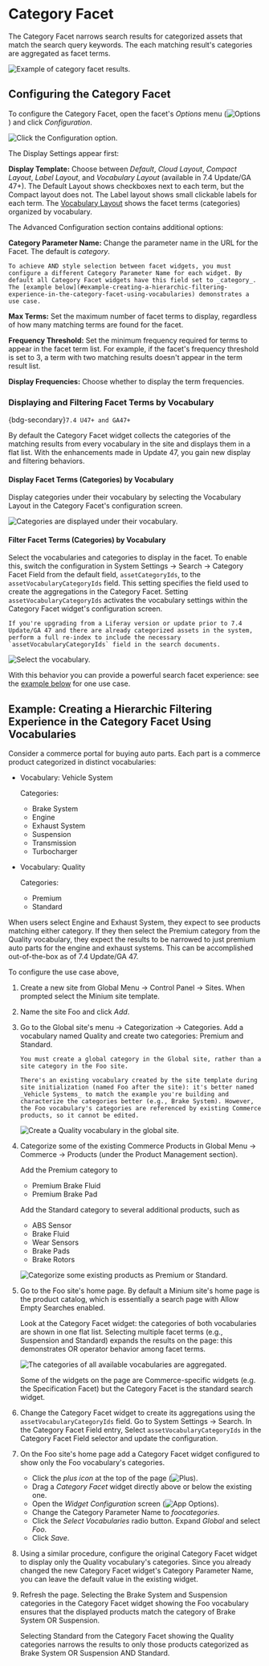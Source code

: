 # Category Facet

The Category Facet narrows search results for categorized assets that match the search query keywords. The each matching result's categories are aggregated as facet terms.

![Example of category facet results.](./category-facet/images/02.png)

## Configuring the Category Facet

To configure the Category Facet, open the facet's _Options_ menu (![Options](../../../images/icon-app-options.png)) and click *Configuration*.

![Click the Configuration option.](./category-facet/images/03.png)

The Display Settings appear first:

**Display Template:** Choose between *Default*, *Cloud Layout*, *Compact Layout*, *Label Layout*, and *Vocabulary Layout* (available in 7.4 Update/GA 47+). The Default Layout shows checkboxes next to each term, but the Compact layout does not. The Label layout shows small clickable labels for each term. The [Vocabulary Layout](#display-facet-terms-categories-by-vocabulary) shows the facet terms (categories) organized by vocabulary.

The Advanced Configuration section contains additional options: 

**Category Parameter Name:** Change the parameter name in the URL for the Facet. The default is *category*. 

```{important}
To achieve AND style selection between facet widgets, you must configure a different Category Parameter Name for each widget. By default all Category Facet widgets have this field set to _category_. The [example below](#example-creating-a-hierarchic-filtering-experience-in-the-category-facet-using-vocabularies) demonstrates a use case. 
```

**Max Terms:** Set the maximum number of facet terms to display, regardless of how many matching terms are found for the facet.

**Frequency Threshold:** Set the minimum frequency required for terms to appear in the facet term list. For example, if the facet's frequency threshold is set to 3, a term with two matching results doesn't appear in the term result list.

**Display Frequencies:** Choose whether to display the term frequencies.

### Displaying and Filtering Facet Terms by Vocabulary

{bdg-secondary}`7.4 U47+ and GA47+`

By default the Category Facet widget collects the categories of the matching results from every vocabulary in the site and displays them in a flat list. With the enhancements made in Update 47, you gain new display and filtering behaviors.

#### Display Facet Terms (Categories) by Vocabulary

Display categories under their vocabulary by selecting the Vocabulary Layout in the Category Facet's configuration screen. 

![Categories are displayed under their vocabulary.](./category-facet/images/04.png)

#### Filter Facet Terms (Categories) by Vocabulary

Select the vocabularies and categories to display in the facet. To enable this, switch the configuration in System Settings &rarr; Search &rarr; Category Facet Field from the default field, `assetCategoryIds`, to the `assetVocabularyCategoryIds` field. This setting specifies the field used to create the aggregations in the Category Facet. Setting `assetVocabularyCategoryIds` activates the vocabulary settings within the Category Facet widget's configuration screen. 

```{important}
If you're upgrading from a Liferay version or update prior to 7.4 Update/GA 47 and there are already categorized assets in the system, perform a full re-index to include the necessary `assetVocabularyCategoryIds` field in the search documents.
```

![Select the vocabulary.](./category-facet/images/06.png)

With this behavior you can provide a powerful search facet experience: see the [example below](#example-creating-a-hierarchic-filtering-experience-in-the-category-facet-using-vocabularies) for one use case.


## Example: Creating a Hierarchic Filtering Experience in the Category Facet Using Vocabularies

Consider a commerce portal for buying auto parts. Each part is a commerce product categorized in distinct vocabularies:

- Vocabulary: Vehicle System

   Categories: 
   - Brake System
	- Engine
	- Exhaust System
	- Suspension
	- Transmission
	- Turbocharger

- Vocabulary: Quality 

   Categories:
   - Premium
   - Standard

When users select Engine and Exhaust System, they expect to see products matching either category. If they then select the Premium category from the Quality vocabulary, they expect the results to be narrowed to just premium auto parts for the engine and exhaust systems. This can be accomplished out-of-the-box as of 7.4 Update/GA 47.

To configure the use case above,

1. Create a new site from Global Menu &rarr; Control Panel &rarr; Sites. When prompted select the Minium site template.
1. Name the site Foo and click _Add_.
1. Go to the Global site's menu &rarr; Categorization &rarr; Categories. Add a vocabulary named Quality and create two categories: Premium and Standard.

   ```{importan}
   You must create a global category in the Global site, rather than a site category in the Foo site.
   ```

   ```{note}
   There's an existing vocabulary created by the site template during site initialization (named Foo after the site): it's better named _Vehicle Systems_ to match the example you're building and characterize the categories better (e.g., Brake System). However, the Foo vocabulary's categories are referenced by existing Commerce products, so it cannot be edited. 
   ```

   ![Create a Quality vocabulary in the global site.](./category-facet/images/07.png)

1. Categorize some of the existing Commerce Products in Global Menu &rarr; Commerce &rarr; Products (under the Product Management section).

   Add the Premium category to

   - Premium Brake Fluid
   - Premium Brake Pad

   Add the Standard category to several additional products, such as

   - ABS Sensor
   - Brake Fluid
   - Wear Sensors
   - Brake Pads
   - Brake Rotors

   ![Categorize some existing products as Premium or Standard.](./category-facet/images/09.png)

1. Go to the Foo site's home page. By default a Minium site's home page is the product catalog, which is essentially a search page with Allow Empty Searches enabled.

   Look at the Category Facet widget: the categories of both vocabularies are shown in one flat list. Selecting multiple facet terms (e.g., Suspension and Standard) expands the results on the page: this demonstrates OR operator behavior among facet terms.

   ![The categories of all available vocabularies are aggregated.](./category-facet/images/08.png)

   Some of the widgets on the page are Commerce-specific widgets (e.g. the Specification Facet) but the Category Facet is the standard search widget.

1. Change the Category Facet widget to create its aggregations using the `assetVocabularyCategoryIds` field. Go to System Settings &rarr; Search. In the Category Facet Field entry, Select `assetVocabularyCategoryIds` in the Category Facet Field selector and update the configuration.

1. On the Foo site's home page add a Category Facet widget configured to show only the Foo vocabulary's categories. 

   - Click the *plus icon* at the top of the page (![Plus](../../../images/icon-plus.png)).
   - Drag a *Category Facet* widget directly above or below the existing one.
   - Open the *Widget Configuration* screen (![App Options](../../../images/icon-app-options.png)).
   - Change the Category Parameter Name to _foocategories_.
   - Click the _Select Vocabularies_ radio button. Expand _Global_ and select _Foo_.
   - Click _Save_.

1. Using a similar procedure, configure the original Category Facet widget to display only the Quality vocabulary's categories. Since you already changed the new Category Facet widget's Category Parameter Name, you can leave the default value in the existing widget.

1. Refresh the page. Selecting the Brake System and Suspension categories in the Category Facet widget showing the Foo vocabulary ensures that the displayed products match the category of Brake System OR Suspension.

   Selecting Standard from the Category Facet showing the Quality categories narrows the results to only those products categorized as Brake System OR Suspension AND Standard.

<!-- Animated GIF? -->
